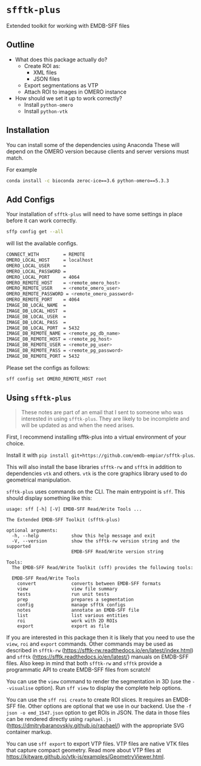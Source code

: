 # `sfftk-plus`
Extended toolkit for working with EMDB-SFF files

## Outline

- What does this package actually do?
    - Create ROI as:
        - XML files
        - JSON files
    - Export segmentations as VTP
    - Attach ROI to images in OMERO instance
- How should we set it up to work correctly?
    - Install `python-omero`
    - Install `python-vtk`

## Installation

You can install some of the dependencies using Anaconda
These will depend on the OMERO version because clients and server versions must match.

For example

```bash
conda install -c bioconda zeroc-ice==3.6 python-omero==5.3.3  
```

## Add Configs

Your installation of `sfftk-plus` will need to have some settings in place before it can work correctly.

```bash
sffp config get --all
```

will list the available configs.

```bash
CONNECT_WITH         = REMOTE
OMERO_LOCAL_HOST     = localhost
OMERO_LOCAL_USER     =
OMERO_LOCAL_PASSWORD =
OMERO_LOCAL_PORT     = 4064
OMERO_REMOTE_HOST    = <remote_omero_host>
OMERO_REMOTE_USER    = <remote_omero_user>
OMERO_REMOTE_PASSWORD = <remote_omero_password>
OMERO_REMOTE_PORT    = 4064
IMAGE_DB_LOCAL_NAME  =
IMAGE_DB_LOCAL_HOST  =
IMAGE_DB_LOCAL_USER  =
IMAGE_DB_LOCAL_PASS  =
IMAGE_DB_LOCAL_PORT  = 5432
IMAGE_DB_REMOTE_NAME = <remote_pg_db_name>
IMAGE_DB_REMOTE_HOST = <remote_pg_host>
IMAGE_DB_REMOTE_USER = <remote_pg_user>
IMAGE_DB_REMOTE_PASS = <remote_pg_password>
IMAGE_DB_REMOTE_PORT = 5432
```

Please set the configs as follows:

```bash
sff config set OMERO_REMOTE_HOST root
```

## Using `sfftk-plus`

> These notes are part of an email that I sent to someone who was interested in using `sfftk-plus`. They are likely to be incomplete and will be updated as and when the need arises.

First, I recommend installing sfftk-plus into a virtual environment of your choice.

Install it with `pip install git+https://github.com/emdb-empiar/sfftk-plus`.

This will also install the base libraries `sfftk-rw` and `sfftk` in addition to dependencies `vtk` and others. `vtk` is the core graphics library used to do geometrical manipulation.

`sfftk-plus` uses commands on the CLI. The main entrypoint is `sff`. This should display something like this:

```shell
usage: sff [-h] [-V] EMDB-SFF Read/Write Tools ...

The Extended EMDB-SFF Toolkit (sfftk-plus)

optional arguments:
  -h, --help            show this help message and exit
  -V, --version         show the sfftk-rw version string and the supported
                        EMDB-SFF Read/Write version string

Tools:
  The EMDB-SFF Read/Write Toolkit (sff) provides the following tools:

  EMDB-SFF Read/Write Tools
    convert             converts between EMDB-SFF formats
    view                view file summary
    tests               run unit tests
    prep                prepares a segmentation
    config              manage sfftk configs
    notes               annotate an EMDB-SFF file
    list                list various entities
    roi                 work with 2D ROIs
    export              export as file
```

If you are interested in this package then it is likely that you need to use the `view`, `roi` and `export` commands. Other commands may be used as described in `sfftk-rw` (https://sfftk-rw.readthedocs.io/en/latest/index.html) and `sfftk` (https://sfftk.readthedocs.io/en/latest/) manuals on EMDB-SFF files. Also keep in mind that both `sfftk-rw` and `sfftk` provide a programmatic API to create EMDB-SFF files from scratch!

You can use the `view` command to render the segmentation in 3D (use the `--visualise` option). Run `sff view` to display the complete help options.

You can use the `sff roi create` to create ROI slices. It requires an EMDB-SFF file. Other options are optional that we use in our backend. Use the `-f json -o emd_1547.json` option to get ROIs in JSON. The data in those files can be rendered directly using `raphael.js` (https://dmitrybaranovskiy.github.io/raphael/) with the appropriate SVG container markup.

You can use `sff export` to export VTP files. VTP files are native VTK files that capture compact geometry. Read more about VTP files at https://kitware.github.io/vtk-js/examples/GeometryViewer.html.
